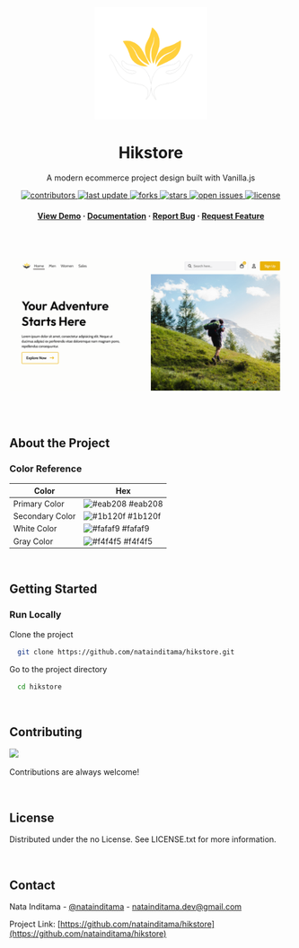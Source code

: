 <!--
Hey, thanks for using the awesome-readme-template template.  
If you have any enhancements, then fork this project and create a pull request 
or just open an issue with the label "enhancement".

Don't forget to give this project a star for additional support ;)
Maybe you can mention me or this repo in the acknowledgements too
-->

<!--
This README is a slimmed down version of the original one.
Removed sections:
- Screenshots
- Running Test
- Deployment
- FAQ
- Acknowledgements
-->

<div align="center">

  <img src="img/logo-light.png" alt="logo" width="200" height="auto" />
  <h1>Hikstore</h1>


  <p>
    A modern ecommerce project design built with Vanilla.js  
  </p>


<!-- Badges -->
<p>
  <a href="https://github.com/natainditama/hikstore/graphs/contributors">
    <img src="https://img.shields.io/github/contributors/natainditama/hikstore" alt="contributors" />
  </a>
  <a href="">
    <img src="https://img.shields.io/github/last-commit/natainditama/hikstore" alt="last update" />
  </a>
  <a href="https://github.com/natainditama/hikstore/network/members">
    <img src="https://img.shields.io/github/forks/natainditama/hikstore" alt="forks" />
  </a>
  <a href="https://github.com/natainditama/hikstore/stargazers">
    <img src="https://img.shields.io/github/stars/natainditama/hikstore" alt="stars" />
  </a>
  <a href="https://github.com/natainditama/hikstore/issues/">
    <img src="https://img.shields.io/github/issues/natainditama/hikstore" alt="open issues" />
  </a>
  <a href="https://github.com/natainditama/hikstore/blob/master/LICENSE">
    <img src="https://img.shields.io/github/license/natainditama/hikstore.svg" alt="license" />
  </a>
</p>


<h4>
    <a href="https://hikstore.pages.dev/">View Demo</a>
  <span> · </span>
    <a href="https://github.com/natainditama/hikstore">Documentation</a>
  <span> · </span>
    <a href="https://github.com/natainditama/hikstore/issues/">Report Bug</a>
  <span> · </span>
    <a href="https://github.com/natainditama/hikstore/issues/">Request Feature</a>
  </h4>
</div>

<br /><br />

<div align="center"> 
    <img src="doc/preview.png" alt="screenshot" />
  </div>

<br /><br />

<!-- About the Project -->
## About the Project


<!-- Color Reference -->
### Color Reference

| Color             | Hex                                                                |
| ----------------- | ------------------------------------------------------------------ |
| Primary Color | ![#eab208](https://via.placeholder.com/10/eab208?text=+) #eab208 |
| Secondary Color | ![#1b120f](https://via.placeholder.com/10/1b120f?text=+) #1b120f |
| White Color | ![#fafaf9](https://via.placeholder.com/10/fafaf9?text=+) #fafaf9 |
| Gray Color | ![#f4f4f5](https://via.placeholder.com/10/f4f4f5?text=+) #f4f4f5 |

<br />

<!-- Getting Started -->
## Getting Started


<!-- Run Locally -->
### Run Locally

Clone the project

```bash
  git clone https://github.com/natainditama/hikstore.git
```

Go to the project directory

```bash
  cd hikstore
```
<br />

<!-- Contributing -->
## Contributing

<a href="https://github.com/natainditama/hikstore/graphs/contributors">
  <img src="https://contrib.rocks/image?repo=natainditama/hikstore" />
</a>

Contributions are always welcome!

<br />

<!-- License -->
## License

Distributed under the no License. See LICENSE.txt for more information.

<br />

<!-- Contact -->
## Contact

Nata Inditama - [@natainditama](https://t.me/natainditama) - natainditama.dev@gmail.com

Project Link: [https://github.com/natainditama/hikstore](https://github.com/natainditama/hikstore)

